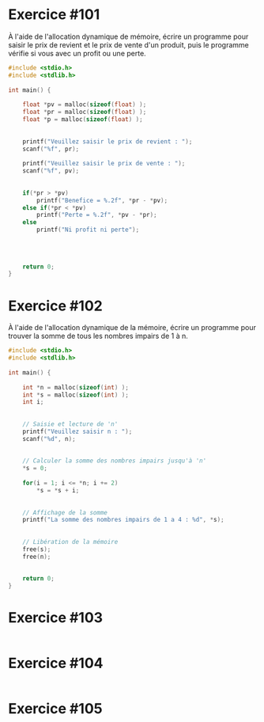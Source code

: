 
# Exercice #101

À l'aide de l'allocation dynamique de mémoire, écrire un programme pour saisir le prix de revient et le prix de vente d'un produit, puis le programme vérifie si vous avec un profit ou une perte.

``` C
#include <stdio.h>  
#include <stdlib.h>  
  
int main() {  
  
    float *pv = malloc(sizeof(float) );  
    float *pr = malloc(sizeof(float) );  
    float *p = malloc(sizeof(float) );  
  
  
    printf("Veuillez saisir le prix de revient : ");  
    scanf("%f", pr);  
  
    printf("Veuillez saisir le prix de vente : ");  
    scanf("%f", pv);  
  
  
    if(*pr > *pv)  
        printf("Benefice = %.2f", *pr - *pv);  
    else if(*pr < *pv)  
        printf("Perte = %.2f", *pv - *pr);  
    else  
        printf("Ni profit ni perte");  
  
  
  
  
    return 0;  
}
```

# Exercice #102

À l'aide de l'allocation dynamique de la mémoire, écrire un programme pour trouver la somme de tous les nombres impairs de 1 à n.

``` C
#include <stdio.h>  
#include <stdlib.h>  
  
int main() {  
  
    int *n = malloc(sizeof(int) );  
    int *s = malloc(sizeof(int) );  
    int i;  
  
  
    // Saisie et lecture de 'n'  
    printf("Veuillez saisir n : ");  
    scanf("%d", n);  
  
  
    // Calculer la somme des nombres impairs jusqu'à 'n'  
    *s = 0;  
  
    for(i = 1; i <= *n; i += 2)  
        *s = *s + i;  
  
  
    // Affichage de la somme  
    printf("La somme des nombres impairs de 1 a 4 : %d", *s);  
  
  
    // Libération de la mémoire  
    free(s);  
    free(n);  
  
  
    return 0;  
}
```

# Exercice #103

``` C

```

# Exercice #104

``` C

```

# Exercice #105

``` C

```